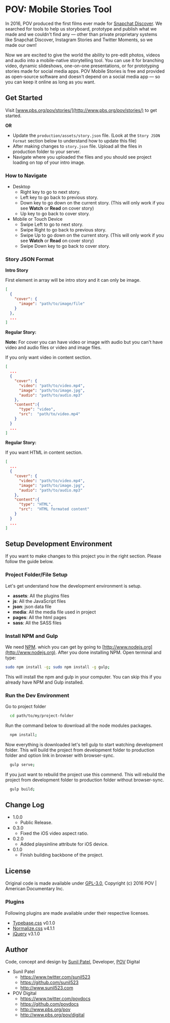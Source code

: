 # POV: Mobile Stories Tool

In 2016, POV produced the first films ever made for [Snapchat Discover](http://www.pbs.org/pov/snapchatfilms/). We searched for tools to help us storyboard, prototype and publish what we made and we couldn't find any — other than private proprietary systems like Snapchat Discover, Instagram Stories and Twitter Moments, so we made our own!

Now we are excited to give the world the ability to pre-edit photos, videos and audio into a mobile-native storytelling tool. You can use it for branching video, dynamic slideshows, one-on-one presentations, or for prototyping stories made for social media apps. POV Mobile Stories is free and provided as open-source software and doesn't depend on a social media app — so you can keep it online as long as you want.

## Get Started

Visit [www.pbs.org/pov/stories/](http://www.pbs.org/pov/stories/) to get started.

**OR** 

* Update the `production/assets/story.json` file. (Look at the `Story JSON Format` section below to understand how to update this file)
* After making changes to `story.json` file. Upload all the files in production folder to your server.
* Navigate where you uploaded the files and you should see project loading on top of your intro image.

### How to Navigate
* Desktop
  * Right key to go to next story.
  * Left key to go back to previous story.
  * Down key to go down on the current story. (This will only work if you see **Watch** or **Read** on cover story)
  * Up key to go back to cover story.
* Mobile or Touch Device
  * Swipe Left to go to next story.
  * Swipe Right to go back to previous story.
  * Swipe Up to go down on the current story. (This will only work if you see **Watch** or **Read** on cover story)
  * Swipe Down key to go back to cover story.

### Story JSON Format

**Intro Story**

First element in array will be intro story and it can only be image.

```json
[
  {
    "cover": {
      "image": "path/to/image/file"
    }
  },
  ...
]
```

**Regular Story:**

**Note:** For cover you can have video or image with audio but you can't have video and audio files or video and image files.

If you only want video in content section.

```json
[
  ...
  {
    "cover": {
      "video": "path/to/video.mp4",
      "image": "path/to/image.jpg",
      "audio": "path/to/audio.mp3"
    },
    "content":{
      "type": "video",
      "src":  "path/to/video.mp4"
    }
  }
  ...
]
```

**Regular Story:**

If you want HTML in content section.

```json
[
  ...
  {
    "cover": {
      "video": "path/to/video.mp4",
      "image": "path/to/image.jpg",
      "audio": "path/to/audio.mp3"
    },
    "content":{
      "type": "HTML",
      "src":  "HTML formated content"
    }
  }
  ...
]
```


## Setup Development Environment

If you want to make changes to this project you in the right section. Please follow the guide below.

### Project Folder/File Setup

Let's get understand how the development environment is setup.

* **assets**: All the plugins files
* **js**: All the JavaScript files
* **json**: json data file
* **media**: All the media file used in project
* **pages**: All the html pages
* **sass**: All the SASS files

### Install NPM and Gulp

We need [NPM](https://npmjs.org). which you can get by going to [http://www.nodejs.org](http://www.nodejs.org).
After you done installing NPM. Open terminal and type:
```sh
sudo npm install -g; sudo npm install -g gulp;
```
This will install the npm and gulp in your computer. You can skip this if you already have NPM and Gulp installed.


### Run the Dev Environment

Go to project folder
```sh
  cd path/to/my/project-folder
```
Run the command below to download all the node modules packages.
```sh
  npm install;
```

Now everything is downloaded let's tell gulp to start watching development folder. This will build the project from development folder to production folder and option link in browser with browser-sync.
```sh
  gulp serve;
```


If you just want to rebuild the project use this commend. This will rebuild the project from development folder to production folder without browser-sync.
```sh
  gulp build;
```

## Change Log

* 1.0.0
  * Public Release.
* 0.3.0
  * Fixed the iOS video aspect ratio.
* 0.2.0
  * Added playsinline attribute for iOS device.
* 0.1.0
  * Finish building backbone of the project.


## License
Original code is made available under [GPL-3.0](https://opensource.org/licenses/GPL-3.0), Copyright (c) 2016 POV | American Documentary Inc.

### Plugins
Following plugins are made available under their respective licenses.
* [Typebase.css](http://devinhunt.github.io/typebase.css/) v0.1.0
* [Normalize.css](github.com/necolas/normalize.css) v4.1.1
* [jQuery](jquery.org/license) v3.1.0

## Author
Code, concept and design by [Sunil Patel](https://github.com/sunil523), Developer, [POV](http://www.pbs.org/pov/) Digital

* Sunil Patel
  * https://www.twitter.com/sunil523
  * https://github.com/sunil523
  * http://www.sunil523.com
* POV Digital
  * https://www.twitter.com/povdocs
  * https://github.com/povdocs
  * http://www.pbs.org/pov
  * http://www.pbs.org/pov/digital